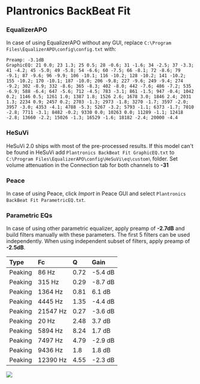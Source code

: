 # Plantronics BackBeat Fit

### EqualizerAPO
In case of using EqualizerAPO without any GUI, replace `C:\Program Files\EqualizerAPO\config\config.txt`
with:
```
Preamp: -3.1dB
GraphicEQ: 21 0.0; 23 1.3; 25 0.5; 28 -0.6; 31 -1.6; 34 -2.5; 37 -3.3; 41 -4.2; 45 -5.0; 49 -5.8; 54 -6.6; 60 -7.5; 66 -8.1; 72 -8.6; 79 -9.1; 87 -9.6; 96 -9.9; 106 -10.1; 116 -10.2; 128 -10.2; 141 -10.2; 155 -10.2; 170 -10.1; 187 -10.0; 206 -9.8; 227 -9.6; 249 -9.4; 274 -9.2; 302 -8.9; 332 -8.6; 365 -8.3; 402 -8.0; 442 -7.6; 486 -7.2; 535 -6.9; 588 -6.4; 647 -5.6; 712 -4.5; 783 -3.1; 861 -1.5; 947 -0.4; 1042 0.2; 1146 0.5; 1261 1.0; 1387 1.8; 1526 2.6; 1678 3.0; 1846 2.4; 2031 1.3; 2234 0.9; 2457 0.2; 2703 -1.3; 2973 -1.8; 3270 -1.7; 3597 -2.0; 3957 -3.0; 4353 -4.1; 4788 -5.3; 5267 -3.2; 5793 -1.1; 6373 -1.7; 7010 -2.8; 7711 -3.1; 8482 -0.2; 9330 0.0; 10263 0.0; 11289 -1.1; 12418 -2.8; 13660 -2.2; 15026 -1.3; 16529 -1.6; 18182 -2.4; 20000 -4.4
```

### HeSuVi
HeSuVi 2.0 ships with most of the pre-processed results. If this model can't be found in HeSuVi add
`Plantronics BackBeat Fit GraphicEQ.txt` to `C:\Program Files\EqualizerAPO\config\HeSuVi\eq\custom\` folder.
Set volume attenuation in the Connection tab for both channels to **-31**

### Peace
In case of using Peace, click *Import* in Peace GUI and select `Plantronics BackBeat Fit ParametricEQ.txt`.

### Parametric EQs
In case of using other parametric equalizer, apply preamp of **-2.7dB** and build filters manually
with these parameters. The first 5 filters can be used independently.
When using independent subset of filters, apply preamp of **-2.5dB**.

| Type    | Fc       |    Q | Gain    |
|:--------|:---------|:-----|:--------|
| Peaking | 86 Hz    | 0.72 | -5.4 dB |
| Peaking | 315 Hz   | 0.29 | -8.7 dB |
| Peaking | 1364 Hz  | 0.81 | 6.1 dB  |
| Peaking | 4445 Hz  | 1.35 | -4.4 dB |
| Peaking | 21547 Hz | 0.27 | -3.6 dB |
| Peaking | 20 Hz    | 2.48 | 3.7 dB  |
| Peaking | 5894 Hz  | 8.24 | 1.7 dB  |
| Peaking | 7497 Hz  | 4.79 | -2.9 dB |
| Peaking | 9436 Hz  | 1.8  | 1.8 dB  |
| Peaking | 12390 Hz | 4.55 | -2.3 dB |

![](https://raw.githubusercontent.com/jaakkopasanen/AutoEq/master/results/rtings/avg/Plantronics%20BackBeat%20Fit/Plantronics%20BackBeat%20Fit.png)